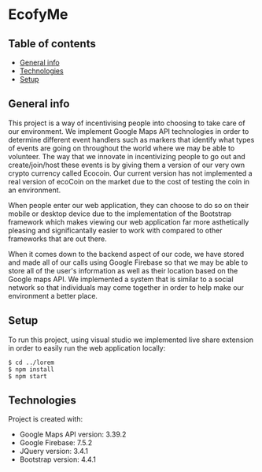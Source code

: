# EcofyMe

## Table of contents
* [General info](#general-info)
* [Technologies](#technologies)
* [Setup](#setup)

## General info
This project is a way of incentivising people into choosing to take care of our environment. We implement Google Maps API technologies in order to determine different event handlers such as markers that identify what types of events are going on throughout the world where we may be able to volunteer. The way that we innovate in incentivizing people to go out and create/join/host these events is by giving them a version of our very own crypto currency called Ecocoin. Our current version has not implemented a real version of ecoCoin on the market due to the cost of testing the coin in an environment. 

When people enter our web application, they can choose to do so on their mobile or desktop device due to the implementation of the Bootstrap framework which makes viewing our web application far more asthetically pleasing and significantally easier to work with compared to other frameworks that are out there.

When it comes down to the backend aspect of our code, we have stored and made all of our calls using Google Firebase so that we may be able to store all of the user's information as well as their location based on the Google maps API. We implemented a system that is similar to a social network so that individuals may come together in order to help make our environment a better place.   

## Setup
To run this project, using visual studio we implemented live share extension in order to easily run the web application locally:

```
$ cd ../lorem
$ npm install
$ npm start
```
	
## Technologies
Project is created with:
* Google Maps API version: 3.39.2
* Google Firebase: 7.5.2
* JQuery version: 3.4.1
* Bootstrap version: 4.4.1